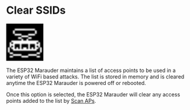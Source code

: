# Clear SSIDs
<p align="left">
  <img alt="ESP32 WROOM-32U" src="https://github.com/justcallmekoko/ESP32Marauder/blob/master/pictures/icons/clear_22.bmp?raw=true" width="100">
</p>
The ESP32 Marauder maintains a list of access points to be used in a variety of WiFi based attacks. The list is stored in memory and is cleared anytime the ESP32 Marauder is powered off or rebooted.  

Once this option is selected, the ESP32 Marauder will clear any access points added to the list by [Scan APs](scan-aps).
